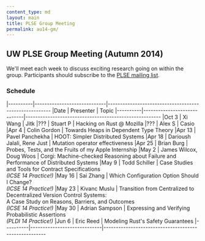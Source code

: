 ```yaml
---
content_type: md
layout: main
title: PLSE Group Meeting
permalink: au14-gm/
---
```


## UW PLSE Group Meeting (Autumn 2014)

We'll meet each week to discuss exciting research going on within the
group.  Participants should subscribe to the
[PLSE mailing list](https://mailman.cs.washington.edu/mailman/listinfo/plse).

### Schedule

|----------|-----------------------------|-------------------------------------------------------
|Date      | Presenter                   | Topic
|----------|-----------------------------|-------------------------------------------------------
|Oct 3     |  Xi Wang                    |  Jitk
|???       |  Stuart P                   |  Hacking on Rust @ Mozilla
|???       |  Alex S                     |  Casio
|Apr  4    |  Colin Gordon               |  Towards Heaps in Dependent Type Theory
|Apr 13    |  Pavel Panchekha            |  HOOT: Simpler Distributed Systems
|Apr 18    |  Darioush Jalali, Rene Just |  Mutation operator effectiveness
|Apr 25    |  Brian Burg                 |  Probes, Tests, and the Fruits of my Apple Internship
|May  2    |  James Wilcox, Doug Woos    |  Corgi: Machine-checked Reasoning about Failure and Performance of Distributed Systems
|May  9    |  Todd Schiller              |  Case Studies and Tools for Contract Specifications <br /> _(ICSE 14 Practice!)_
|May 16    |  Sai Zhang                  |  Which Configuration Option Should I Change? <br /> _(ICSE 14 Practice!)_
|May 23    |  Kivanc Muslu               |  Transition from Centralized to Decentralized Version Control Systems: <br /> A Case Study on Reasons, Barriers, and Outcomes <br /> _(ICSE 14 Practice!)_
|May 30    |  Adrian Sampson             |  Expressing and Verifying Probabilistic Assertions <br /> _(PLDI 14 Practice!)_
|Jun  6    |  Eric Reed                  |  Modeling Rust's Safety Guarantees
|----------|-----------------------------|------------------------------------------------------
